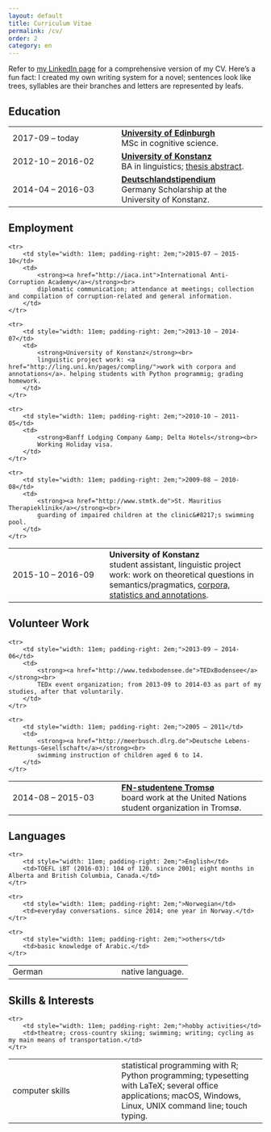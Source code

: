 ```yaml
---
layout: default
title: Curriculum Vitae
permalink: /cv/
order: 2
category: en
---
```


<p>Refer to <a href="http://linkedin.com/in/jangrosche">my LinkedIn page</a> for a comprehensive version of my CV. Here&#8217;s a fun fact: I created my own writing system for a novel; sentences look like trees, syllables are their branches and letters are represented by leafs.</p>



## Education

<table>
    <tr>
        <td style="width: 11em; padding-right: .5em;">2017-09 – today</td>
        <td><strong><a href="http://www.ed.ac.uk">University of Edinburgh</a></strong><br>
        MSc in cognitive science.</td>
    </tr>
    <tr>
        <td style="width: 11em; padding-right: .5em;">2012-10 – 2016-02</td>
        <td><strong><a href="http://www.uni-konstanz.de">University of Konstanz</a></strong><br>
        BA in linguistics; <a href="/cv-ba-thesis">thesis abstract</a>.</td>
    </tr>
    <tr>
        <td style="width: 11em; padding-right: 2em;">2014-04 – 2016-03</td>
        <td><strong><a href="http://www.deutschlandstipendium.de">Deutschland­stipendium</a></strong><br>
        Germany Scholarship at the University of Konstanz.</td>
    </tr>
</table>



## Employment

<table>
    <tr>
        <td style="width: 11em; padding-right: .5em;">2015-10 – 2016-09</td>
        <td>
            <strong>University of Konstanz</strong><br>
            student assistant, linguistic project work: work on theoretical questions in semantics/pragmatics, <a href="http://ling.uni.kn/pages/compling/">corpora, statistics and annotations</a>.
        </td>
    </tr>

    <tr>
        <td style="width: 11em; padding-right: 2em;">2015-07 – 2015-10</td>
        <td>
            <strong><a href="http://iaca.int">International Anti-Corruption Academy</a></strong><br>
            diplomatic communication; attendance at meetings; collection and compilation of corruption-related and general information.
        </td>
    </tr>

    <tr>
        <td style="width: 11em; padding-right: 2em;">2013-10 – 2014-07</td>
        <td>
            <strong>University of Konstanz</strong><br>
            linguistic project work: <a href="http://ling.uni.kn/pages/compling/">work with corpora and annotations</a>. helping students with Python programmig; grading homework.
        </td>
    </tr>

    <tr>
        <td style="width: 11em; padding-right: 2em;">2010-10 – 2011-05</td>
        <td>
            <strong>Banff Lodging Company &amp; Delta Hotels</strong><br>
            Working Holiday visa.
        </td>
    </tr>

    <tr>
        <td style="width: 11em; padding-right: 2em;">2009-08 – 2010-08</td>
        <td>
            <strong><a href="http://www.stmtk.de">St. Mauritius Therapieklinik</a></strong><br>
            guarding of impaired children at the clinic&#8217;s swimming pool.
        </td>
    </tr>
</table>



## Volunteer Work

<table>
    <tr>
        <td style="width: 11em; padding-right: 2em;">2014-08 – 2015-03</td>
        <td>
            <strong><a href="https://www.facebook.com/FNstudenteneTromso">FN-studentene Tromsø</a></strong><br>
            board work at the United Nations student organization in Tromsø.
        </td>
    </tr>

    <tr>
        <td style="width: 11em; padding-right: 2em;">2013-09 – 2014-06</td>
        <td>
            <strong><a href="http://www.tedxbodensee.de">TEDxBodensee</a></strong><br>
            TEDx event organization; from 2013-09 to 2014-03 as part of my studies, after that voluntarily.
        </td>
    </tr>

    <tr>
        <td style="width: 11em; padding-right: 2em;">2005 – 2011</td>
        <td>
            <strong><a href="http://meerbusch.dlrg.de">Deutsche Lebens-Rettungs-Gesellschaft</a></strong><br>
            swimming instruction of children aged 6 to 14.
        </td>
    </tr>
</table>



## Languages

<table>
    <tr>
        <td style="width: 11em; padding-right: 2em;">German</td>
        <td>native language.</td>
    </tr>

    <tr>
        <td style="width: 11em; padding-right: 2em;">English</td>
        <td>TOEFL iBT (2016-03): 104 of 120. since 2001; eight months in Alberta and British Columbia, Canada.</td>
    </tr>

    <tr>
        <td style="width: 11em; padding-right: 2em;">Norwegian</td>
        <td>everyday conversations. since 2014; one year in Norway.</td>
    </tr>

    <tr>
        <td style="width: 11em; padding-right: 2em;">others</td>
        <td>basic knowledge of Arabic.</td>
    </tr>
</table>



## Skills &amp; Interests

<table>
    <tr>
        <td style="width: 11em; padding-right: 2em;">computer skills</td>
        <td>statistical programming with R; Python programming; typesetting with LaTeX; several office applications; macOS, Windows, Linux, UNIX command line; touch typing.</td>
    </tr>

    <tr>
        <td style="width: 11em; padding-right: 2em;">hobby activities</td>
        <td>theatre; cross-country skiing; swimming; writing; cycling as my main means of transportation.</td>
    </tr>
</table>
